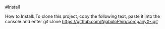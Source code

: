 #Install

How to Install:
To clone this project, copy the following text, paste it into the console and enter
git clone https://github.com/NjabuloPhiri/companyX-.git

